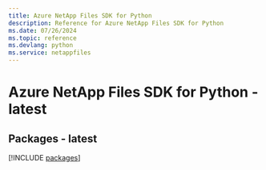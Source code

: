 ```yaml
---
title: Azure NetApp Files SDK for Python
description: Reference for Azure NetApp Files SDK for Python
ms.date: 07/26/2024
ms.topic: reference
ms.devlang: python
ms.service: netappfiles
---
```

# Azure NetApp Files SDK for Python - latest
## Packages - latest
[!INCLUDE [packages](netapp-files-index.md)]